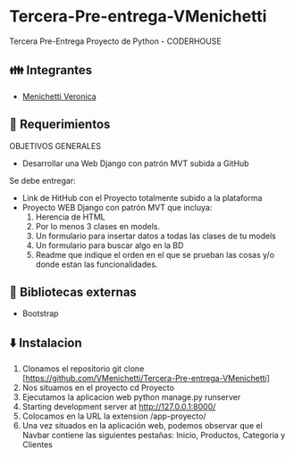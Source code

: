 # Tercera-Pre-entrega-VMenichetti 
Tercera Pre-Entrega Proyecto de Python - CODERHOUSE

## 👪 Integrantes 
- [Menichetti Veronica](https://github.com/VMenichetti)


## 📜 Requerimientos 

OBJETIVOS GENERALES
- Desarrollar una Web Django con patrón MVT subida a GitHub

Se debe entregar:
- Link de HitHub con el Proyecto totalmente subido a la plataforma
- Proyecto WEB Django con patrón MVT que incluya:
  1. Herencia de HTML
  2. Por lo menos 3 clases en models.
  3. Un formulario para insertar datos a todas las clases de tu models
  4. Un formulario para buscar algo en la BD
  5. Readme que indique el orden en el que se prueban las cosas y/o donde estan las funcionalidades.


## 📗 Bibliotecas externas

- Bootstrap

## ⬇️ Instalacion

1. Clonamos el repositorio
git clone [https://github.com/VMenichetti/Tercera-Pre-entrega-VMenichetti]
2. Nos situamos en el proyecto
cd Proyecto
3. Ejecutamos la aplicacion web
python manage.py runserver
4. Starting development server at http://127.0.0.1:8000/
5. Colocamos en la URL la extension
   /app-proyecto/
6. Una vez situados en la aplicación web, podemos observar que el Navbar contiene las siguientes pestañas: Inicio, Productos, Categoria y Clientes
   
